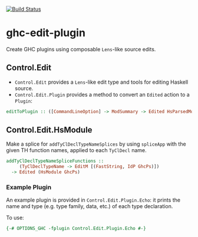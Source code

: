 [![Build Status](https://travis-ci.org/michaeljklein/ghc-edit-plugin.svg?branch=master)](https://travis-ci.org/michaeljklein/ghc-edit-plugin)

# ghc-edit-plugin

Create GHC plugins using composable `Lens`-like source edits.


## Control.Edit

- `Control.Edit` provides a `Lens`-like edit type and tools for editing Haskell source.
- `Control.Edit.Plugin` provides a method to convert an `Edited` action to a `Plugin`:

```haskell
editToPlugin :: ([CommandLineOption] -> ModSummary -> Edited HsParsedModule) -> Plugin
```


## Control.Edit.HsModule

Make a splice for `addTyClDeclTypeNameSplices` by using `spliceApp`
with the given TH function names, applied to each `TyClDecl` name.

```haskell
addTyClDeclTypeNameSpliceFunctions ::
     (TyClDeclTypeName -> EditM [(FastString, IdP GhcPs)])
  -> Edited (HsModule GhcPs)
```


### Example Plugin

An example plugin is provided in `Control.Edit.Plugin.Echo`:
it prints the name and type (e.g. type family, data, etc.)
of each type declaration.

To use:

```haskell
{-# OPTIONS_GHC -fplugin Control.Edit.Plugin.Echo #-}
```

